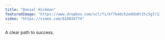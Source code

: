 ```yaml
---
title: "Daniel Hickman"
featuredImage: "https://www.dropbox.com/scl/fi/kf7k4dch2eddo0t3tc5g7/13-Daniel-Hickman.jpg?rlkey=jc1evmx3a9v9r957c0qipt1r9&dl=0"
video: "https://vimeo.com/810034774"
---
```

A clear path to success.
